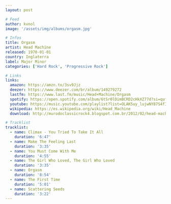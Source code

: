 ```yaml
---
layout: post

# Feed
author: kvnol
image: '/assets/img/albums/orgasm.jpg'

# Infos
title: Orgasm
artist: Head Machine
released: 1970-01-01
country: Inglaterra
label: Major Minor
categories: ['Hard Rock', 'Progressive Rock']

# Links
links:
  amazon: https://amzn.to/3sv9Jjz
  deezer: https://www.deezer.com/br/album/149279272
  lastfm: https://www.last.fm/music/Head+Machine/Orgasm
  spotify: https://open.spotify.com/album/6tSr0lDimBCRD2cHkXZ77d?si=qufl2UqwRXahSQJkcNtq3w
  youtube: https://music.youtube.com/playlist?list=OLAK5uy_lujwNY87S4fIm9c1Boyxbqk--X5aCAE1c
  wikipedia: https://es.wikipedia.org/wiki/Head_Machine
  download: http://murodoclassicrock4.blogspot.com.br/2012/02/head-machine-orgasm-1970.html

# Tracklist
tracklist:
  - name: Climax - You Tried To Take It All
    duration: '6:47'
  - name: Make The Feeling Last
    duration: '3:35'
  - name: You Must Come With Me
    duration: '4:55'
  - name: The Girl Who Loved, The Girl Who Loved
    duration: '3:35'
  - name: Orgasm
    duration: '8:54'
  - name: The First Time
    duration: '5:01'
  - name: Scattering Seeds
    duration: '3:22'
---
```

